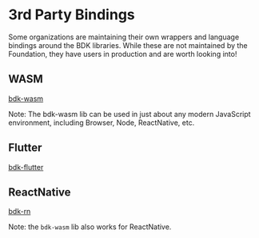 # 3rd Party Bindings

Some organizations are maintaining their own wrappers and language bindings around the BDK libraries. While these are not maintained by the Foundation, they have users in production and are worth looking into!


## WASM

<a href="https://github.com/MetaMask/bdk-wasm" target="_blank">bdk-wasm</a>

Note: The bdk-wasm lib can be used in just about any modern JavaScript environment, including Browser, Node, ReactNative, etc.


## Flutter

<a href="https://github.com/LtbLightning/bdk-flutter" target="_blank">bdk-flutter</a>


## ReactNative

<a href="https://github.com/LtbLightning/bdk-rn" target="_blank">bdk-rn</a>

Note: the `bdk-wasm` lib also works for ReactNative.
